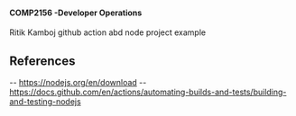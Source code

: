 #### COMP2156 -Developer Operations
Ritik Kamboj
github action abd node project example

## References
-- https://nodejs.org/en/download
-- https://docs.github.com/en/actions/automating-builds-and-tests/building-and-testing-nodejs 